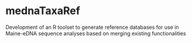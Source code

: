 # mednaTaxaRef
Development of an R toolset to generate reference databases for use in Maine-eDNA sequence analyses based on merging existing functionalities
